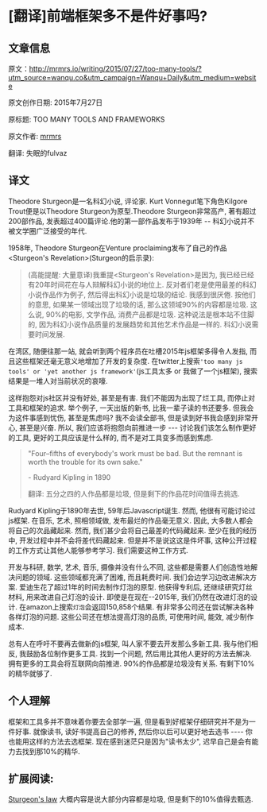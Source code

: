 [翻译]前端框架多不是件好事吗?
===

## 文章信息

原文：http://mrmrs.io/writing/2015/07/27/too-many-tools/?utm_source=wanqu.co&utm_campaign=Wanqu+Daily&utm_medium=website

原文创作日期: 2015年7月27日

原标题: TOO MANY TOOLS AND FRAMEWORKS

原文作者: [mrmrs](https://github.com/mrmrs)

翻译: 失眠的fulvaz

译文
---

Theodore Sturgeon是一名科幻小说, 评论家. Kurt Vonnegut笔下角色Kilgore Trout便是以Theodore Sturgeon为原型.Theodore Sturgeon非常高产, 著有超过200部作品, 发表超过400篇评论.他的第一部作品发布于1939年 -- 科幻小说并不被文学圈广泛接受的年代.

1958年, Theodore Sturgeon在Venture proclaiming发布了自己的作品<Sturgeon's Revelation>(Sturgeon的启示录): 

>(高能提醒: 大量意译)我重提<Sturgeon's Revelation>是因为, 我已经已经有20年时间花在与人辩解科幻小说的地位上. 反对者们老是使用最差的科幻小说作品作为例子, 然后得出科幻小说是垃圾的结论. 我感到很厌倦. 按他们的意思, 如果某一领域出现了垃圾的话, 那么这领域90%的内容都是垃圾. 这么说, 90%的电影, 文学作品, 消费产品都是垃圾. 这种说法是根本站不住脚的, 因为科幻小说作品质量的发展趋势和其他艺术作品是一样的. 科幻小说需要时间发展.

在湾区, 随便往那一站, 就会听到两个程序员在吐槽2015年js框架多得令人发指, 而且这些框架还毫无意义地增加了开发的复杂度. 在twitter上搜索`'too many js tools' or 'yet another js framework'`(js工具太多 or 我做了一个js框架), 搜索结果是一堆人对当前状况的哀嚎.

这样抱怨对js社区并没有好处, 甚至是有害. 我们不能因为出现了烂工具, 而停止对工具和框架的追求. 举个例子, 一天出版的新书, 比我一辈子读的书还要多. 但我会为这件事感到忧伤, 甚至是焦虑吗? 我不会读全部书, 但是读到好书我会感到非常开心, 甚至是兴奋. 所以, 我们应该将抱怨向前推进一步 --- 讨论我们该怎么制作更好的工具, 更好的工具应该是什么样的, 而不是对工具变多而感到焦虑.

>"Four–fifths of everybody's work must be bad. But the remnant is worth the trouble for its own sake."
>
> \- Rudyard Kipling in 1890
> 
> 
>翻译: 五分之四的人作品都是垃圾, 但是剩下的作品花时间值得去挑选.
>

Rudyard Kipling于1890年去世, 59年后Javascript诞生. 然而, 他很有可能讨论过js框架. 在音乐, 艺术, 照相领域做, 发布最烂的作品毫无意义. 因此, 大多数人都会将自己的次品藏起来. 然而, 我们甚少会将自己最差的代码藏起来. 至少在我的经历中, 开发过程中并不会将差代码藏起来. 但是并不是说这这是件坏事, 这种公开过程的工作方式让其他人能够参考学习. 我们需要这种工作方式.

开发与科研, 数学, 艺术, 音乐, 摄像并没有什么不同, 这些都是需要人们创造性地解决问题的领域. 这些领域都充满了困难, 而且耗费时间. 我们会边学习边改进解决方案. 爱迪生花了超过1年的时间去制作灯泡的原型. 他获得专利后, 还继续研究灯丝材料, 用来改进自己灯泡的设计. 即使是在现在--2015年, 我们仍然在改进灯泡的设计. 在amazon上搜索`灯泡`会返回150,858个结果. 有非常多公司还在尝试解决各种各样灯泡的问题. 这些公司还在想法提高灯泡的品质, 可使用时间, 能效, 减少制作成本.

总有人在呼吁不要再去做新的js框架, 叫人家不要去开发那么多新工具. 我与他们相反, 我鼓励各位制作更多工具. 找到一个问题, 然后用比其他人更好的方法去解决. 拥有更多的工具会将互联网向前推进. 90%的作品都是垃圾没有关系. 有剩下10%的精华就够了.

## 个人理解
框架和工具多并不意味着你要去全部学一遍, 但是看到好框架仔细研究并不是为一件好事. 就像读书, 读好书提高自己的修养, 然后你以后可以更好地去选书 ---- 你也能用这样的方法去选框架. 现在感到迷茫只是因为"读书太少", 迟早自己是会有能力去找到那10%的精华.

## 扩展阅读:
 [Sturgeon's law](https://en.wikipedia.org/wiki/Sturgeon%27s_law#cite_note-venture-2)
 大概内容是说大部分内容都是垃圾, 但是剩下的10%值得去甄选.


